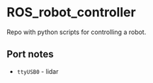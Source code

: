 # ROS_robot_controller
Repo with python scripts for controlling a robot.

## Port notes
- ```ttyUSB0``` - lidar
